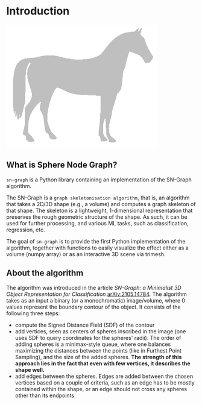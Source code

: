 # Introduction

![Animation of adding spheres to the graph](https://raw.githubusercontent.com/alexandrainst/sn-graph/7-make-nice-docs/assets/horse_animation.gif)

## What is Sphere Node Graph?

`sn-graph` is a Python library containing an implementation of the SN-Graph algorithm.

The SN-Graph is a `graph skeletonisation algorithm`, that is, an algorithm that takes a 2D/3D shape (e.g., a volume) and computes a graph skeleton of that shape. The skeleton is a lightweight, 1-dimensional representation that preserves the rough geometric structure of the shape. As such, it can be used for further processing, and various ML tasks, such as classification, regression, etc.

The goal of `sn-graph` is to provide the first Python implementation of the algorithm, together with functions to easily visualize the effect either as a volume (numpy array) or as an interactive 3D scene via trimesh.

## About the algorithm

The algorithm was introduced in the article *SN-Graph: a Minimalist 3D Object Representation for Classification* [arXiv:2105.14784](https://arxiv.org/abs/2105.14784).
The algorithm takes as an input a binary (or a monochromatic) image/volume, where 0 values represent the boundary contour of the object. It consists of the following three steps:

  - compute the Signed Distance Field (SDF) of the contour
  - add vertices, seen as centers of spheres inscribed in the image (one uses SDF to query coordinates for the spheres' radii). The order of adding spheres is a minimax-style queue, where one balances maximizing the distances between the points (like in Furthest Point Sampling), and the size of the added spheres. **The strength of this approach lies in the fact that even with few vertices, it describes the shape well.**
  - add edges between the spheres. Edges are added between the chosen vertices based on a couple of criteria, such as an edge has to be mostly contained within the shape, or an edge should not cross any spheres other than its endpoints.
